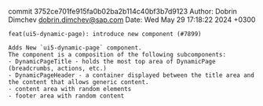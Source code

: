 commit 3752ce701fe915fa0b02ba2b114c40bf3b7d9123
Author: Dobrin Dimchev <dobrin.dimchev@sap.com>
Date:   Wed May 29 17:18:22 2024 +0300

    feat(ui5-dynamic-page): introduce new component (#7899)
    
    Adds New `ui5-dynamic-page` component.
    The component is a composition of the following subcomponents:
    - DynamicPageTitle - holds the most top area of DynamicPage (breadcrumbs, actions, etc.)
    - DynamicPageHeader - a container displayed between the title area and the content that allows generic content.
    - content area with random elements
    - footer area with random content
